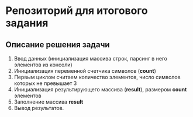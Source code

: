 # Репозиторий для итогового задания

## Описание решения задачи

1. Ввод данных (инициализация массива строк, парсинг в него элементов из консоли)
2. Инициализация переменной счетчика символов (**count**)
3. Первым циклом считаем количество элементов, число символов которых не превышает 3
4. Инициализация результирующего массива (**result**), размером **count** элементов
5. Заполнение массива **result**
6. Вывод результатов.
